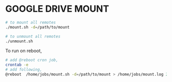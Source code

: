 # GOOGLE DRIVE MOUNT

```bash
# to mount all remotes
./mount.sh -d=/path/to/mount

# to unmount all remotes
./unmount.sh
```

To run on reboot,

```bash
# add @reboot cron job,
crontab -e
# add following,
@reboot  /home/jobs/mount.sh -d=/path/to/mount > /home/jobs/mount.log 2>&1
```

